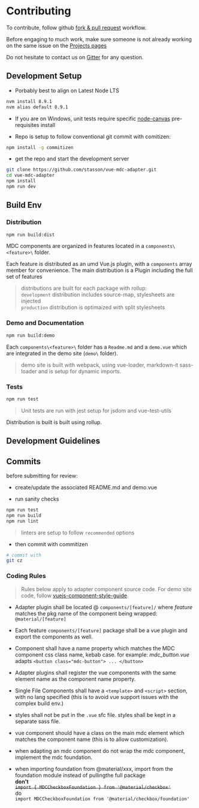 # Contributing

To contribute, follow github [fork & pull request](https://guides.github.com/activities/forking/) workflow.

Before engaging to much work, make sure someone is not already working on the same issue on the [Projects pages](https://github.com/stasson/vue-mdc-adapter/projects)  

Do not hesitate to contact us on [Gitter](https://gitter.im/vue-mdc-adapter/Lobby?utm_source=badge&utm_medium=badge&utm_campaign=pr-badge&utm_content=badge) for any question.

## Development Setup

- Porbably best to align on Latest Node LTS

```bash
nvm install 8.9.1
nvm alias default 8.9.1
```

- If you are on Windows, unit tests require specific [node-canvas](https://github.com/Automattic/node-canvas/wiki/Installation---Windows) pre-requisites install

- Repo is setup to follow conventional git commit with comitizen:

```bash
npm install -g commitizen
```

- get the repo and start the development server

```bash
git clone https://github.com/stasson/vue-mdc-adapter.git
cd vue-mdc-adapter
npm install
npm run dev
```

## Build Env

### Distribution

```bash
npm run build:dist
```

MDC components are organized in features located in a `components\<feature>\` folder.

Each feature is distributed as an umd Vue.js plugin, with a `components` array member for convenience. The main distribution is a Plugin including the full set of features

> distributions are built for each package with rollup:  
> `development` distribution includes source-map, stylesheets are injected  
> `production` distribution is optimaized with split stylesheets  

### Demo and Documentation

```bash
npm run build:demo
```

Each `components\<feature>\` folder has a `Readme.md` and a `demo.vue` which are integrated in the demo site (`demo\` folder).

> demo site is built with webpack, using vue-loader, markdown-it sass-loader and is setup for dynamic imports. 

### Tests

```bash
npm run test
```

> Unit tests are run with jest setup for jsdom and vue-test-utils

Distribution is built is built using rollup. 

## Development Guidelines

## Commits

before submitting for review:

- create/update the associated README.md and demo.vue

- run sanity checks

```bash
npm run test
npm run build
npm run lint
```

> linters are setup to follow `recommended` options

- then commit with commitizen

```bash
# commit with
git cz
```

### Coding Rules

> Rules below apply to adapter component source code. For demo site code, follow  [vuejs-component-style-guide](https://pablohpsilva.github.io/vuejs-component-style-guide/#/).

- Adapter plugin shall be located @ `components/[feature]/` 
  where _feature_ matches the  pkg name of the component being wrapped: `@material/[feature]`

- Each feature `components/[feature]` package shall be a vue plugin and export the components as well.

- Component shall have a name property which matches the MDC component css class name, kebab case. for example: _mdc_button.vue_ adapts `<button class="mdc-button"> ... </button>`

- Adapter plugins shall register the vue components with the same element name as the component name property.

- Single File Components shall have a `<template>` and `<script>` section, with no lang specified (this is to avoid vue support issues with the complex build env.)

- styles shall not be put in the `.vue` sfc file. styles shall be kept in a separate sass file.

- vue component should have a class on the main mdc element which matches the component name (this is to allow customization).

- when adapting an mdc component do not wrap the mdc component, implement the mdc foundation.

- when importing foundation from @material/xxx, import from the foundation module instead of pullingthe full package  
  __don't__  
  ~~`import { MDCCheckboxFoundation } from '@material/checkbox'`~~    
  do  
  `import MDCCheckboxFoundation from '@material/checkbox/foundation'`  
